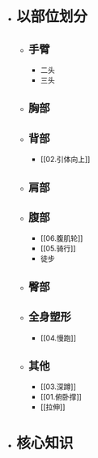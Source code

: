 - # 以部位划分
	- ## 手臂
		- 二头
		- 三头
	- ## 胸部
	- ## 背部
		- [[02.引体向上]]
	- ## 肩部
	- ## 腹部
		- [[06.腹肌轮]]
		- [[05.骑行]]
		- 徒步
	- ## 臀部
	- ## 全身塑形
		- [[04.慢跑]]
	- ## 其他
		- [[03.深蹲]]
		- [[01.俯卧撑]]
		- [[拉伸]]
- # 核心知识